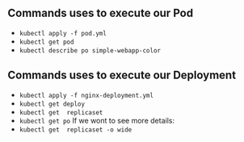 ## Commands uses to execute our Pod
* `kubectl apply -f pod.yml`
* `kubectl get pod`
* `kubectl describe po simple-webapp-color`

## Commands uses to execute our  Deployment
* `kubectl apply -f nginx-deployment.yml`
* `kubectl get deploy`
* `kubectl get  replicaset`
* `kubectl get po`
If we wont to see more details:
* `kubectl get  replicaset -o wide` 

